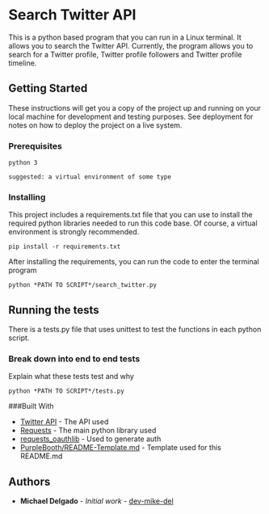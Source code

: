 # Search Twitter API

This is a python based program that you can run in a Linux terminal. It allows you to search the Twitter API. Currently, the program allows you to search for a Twitter profile, Twitter profile followers and Twitter profile timeline.

## Getting Started

These instructions will get you a copy of the project up and running on your local machine for development and testing purposes. See deployment for notes on how to deploy the project on a live system.

### Prerequisites

```
python 3
```

```
suggested: a virtual environment of some type
```

### Installing

This project includes a requirements.txt file that you can use to install the required python libraries needed to run this code base. Of course, a virtual environment is strongly recommended.

```
pip install -r requirements.txt
```

After installing the requirements, you can run the code to enter the terminal program

```
python *PATH TO SCRIPT*/search_twitter.py
```

## Running the tests

There is a tests.py file that uses unittest to test the functions in each python script.

### Break down into end to end tests

Explain what these tests test and why

```
python *PATH TO SCRIPT*/tests.py
```



###Built With

* [Twitter API](https://developer.twitter.com/content/developer-twitter/en.html) - The API used
* [Requests](http://docs.python-requests.org/en/master/) - The main python library used
* [requests_oauthlib](https://github.com/requests/requests-oauthlib) - Used to generate auth
* [PurpleBooth/README-Template.md](https://gist.github.com/PurpleBooth/109311bb0361f32d87a2) - Template used for this README.md

## Authors

* **Michael Delgado** - *Initial work* - [dev-mike-del](https://github.com/dev-mike-del)